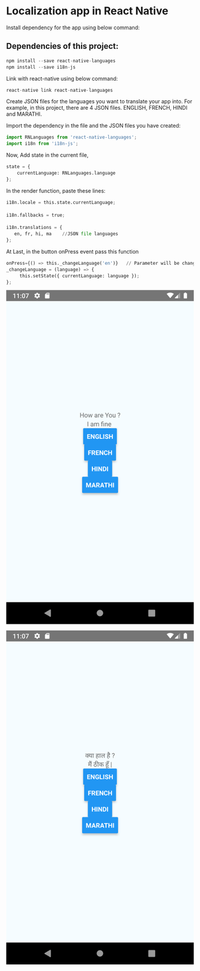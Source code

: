 # Localization app in React Native

Install dependency for the app using below command:

## Dependencies of this project:

```python
npm install --save react-native-languages
npm install --save i18n-js
```

Link with react-native using below command:

```python
react-native link react-native-languages
```

Create JSON files for the languages you want to translate your app into. For example, in this project, there are 4 JSON files. 
ENGLISH, FRENCH, HINDI and MARATHI.

Import the dependency in the file and the JSON files you have created:

```python
import RNLanguages from 'react-native-languages';
import i18n from 'i18n-js';
```

Now, Add state in the current file,

```python
state = {
    currentLanguage: RNLanguages.language
};
```
In the render function, paste these lines:

```python
i18n.locale = this.state.currentLanguage;

i18n.fallbacks = true;

i18n.translations = { 
   en, fr, hi, ma    //JSON file languages
};
```

At Last, in the button onPress event pass this function

```python
onPress={() => this._changeLanguage('en')}   // Parameter will be changed on each button event       
_changeLanguage = (language) => {
     this.setState({ currentLanguage: language });
};
```
![Local English Screen](https://github.com/purvangvasani/react-native-localization/blob/master/screenshots/LocalEnglish.png?raw=true)

![Local Hindi](https://github.com/purvangvasani/react-native-localization/blob/master/screenshots/LocalHindi.png?raw=true)

